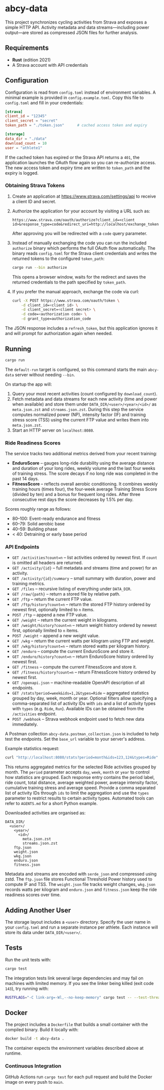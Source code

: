 # abcy-data

This project synchronizes cycling activities from Strava and exposes a simple HTTP API.  Activity metadata and data streams—including power output—are stored as compressed JSON files for further analysis.

## Requirements

- **Rust** (edition 2021)
- A Strava account with API credentials

## Configuration

Configuration is read from `config.toml` instead of environment variables. A minimal example is provided in `config.example.toml`. Copy this file to `config.toml` and fill in your credentials:

```toml
[strava]
client_id = "12345"
client_secret = "secret"
token_path = "./token.json"      # cached access token and expiry

[storage]
data_dir = "./data"
download_count = 10
user = "athlete1"
```

If the cached token has expired or the Strava API returns a `401`, the
application launches the OAuth flow again so you can re-authorize access.
The new access token and expiry time are written to `token_path` and the expiry
is logged.

### Obtaining Strava Tokens

1. Create an application at <https://www.strava.com/settings/api> to receive a client ID and secret.
2. Authorize the application for your account by visiting a URL such as:

   ```text
   https://www.strava.com/oauth/authorize?client_id=<client id>&response_type=code&redirect_uri=http://localhost/exchange_token&approval_prompt=force&scope=activity:read_all
   ```

   After approving you will be redirected with a `code` query parameter.
3. Instead of manually exchanging the code you can run the included
   `authorize` binary which performs the full OAuth flow automatically. The
   binary reads `config.toml` for the Strava client credentials and writes the
   returned tokens to the configured `token_path`:

   ```bash
   cargo run --bin authorize
   ```

   This opens a browser window, waits for the redirect and saves the returned
   credentials to the path specified by `token_path`.

4. If you prefer the manual approach, exchange the code via curl:

   ```bash
   curl -X POST https://www.strava.com/oauth/token \
       -d client_id=<client id> \
       -d client_secret=<client secret> \
       -d code=<authorization code> \
       -d grant_type=authorization_code
   ```

  The JSON response includes a `refresh_token`, but this application ignores it
  and will prompt for authorization again when needed.

## Running

```bash
cargo run
```

The `default-run` target is configured, so this command starts the main
`abcy-data` server without needing `--bin`.

On startup the app will:

1. Query your most recent activities (count configured by `download_count`).
2. Fetch metadata and data streams for each new activity (time and power when
   available) and store them under `DATA_DIR/<user>/<year>/<id>/` as
   `meta.json.zst` and `streams.json.zst`. During this step the service
   computes normalized power (NP), intensity factor (IF) and training stress
   score (TSS) using the current FTP value and writes them into `meta.json.zst`.
3. Start an HTTP server on `localhost:8080`.

### Ride Readiness Scores

The service tracks two additional metrics derived from your recent training:

- **EnduroScore** – gauges long-ride durability using the average distance and
  duration of your long rides, weekly volume and the last four weeks of training
  stress. The score decays if no long ride was completed in the past 14 days.
- **FitnessScore** – reflects overall aerobic conditioning. It combines weekly
  training hours (times four), the four‑week average Training Stress Score
  (divided by ten) and a bonus for frequent long rides. After three consecutive
  rest days the score decreases by 1.5% per day.

Scores roughly range as follows:

- 80–100: Event-ready endurance and fitness
- 60–79: Solid aerobic base
- 40–59: Building phase
- < 40: Detraining or early base period

### API Endpoints

- `GET /activities?count=n` – list activities ordered by newest first. If `count` is omitted all headers are returned.
- `GET /activity/{id}` – full metadata and streams (time and power) for an activity.
- `GET /activity/{id}/summary` – small summary with duration, power and training metrics.
- `GET /files` – recursive listing of everything under `DATA_DIR`.
- `GET /raw/{path}` – return a stored file by relative path.
- `GET /ftp` – return the current FTP value.
- `GET /ftp/history?count=n` – return the stored FTP history ordered by newest first, optionally limited to `n` items.
- `POST /ftp` – append a new FTP value.
- `GET /weight` – return the current weight in kilograms.
- `GET /weight/history?count=n` – return weight history ordered by newest first, optionally limited to `n` items.
- `POST /weight` – append a new weight value.
- `GET /wkg` – return the current watts per kilogram using FTP and weight.
- `GET /wkg/history?count=n` – return stored watts per kilogram history.
- `GET /enduro` – compute the current EnduroScore and store it.
- `GET /enduro/history?count=n` – return EnduroScore history ordered by newest first.
- `GET /fitness` – compute the current FitnessScore and store it.
- `GET /fitness/history?count=n` – return FitnessScore history ordered by newest first.
- `GET /openapi.json` – machine-readable OpenAPI description of all endpoints.
- `GET /stats?period=week&ids=1,2&types=Ride` – aggregated statistics grouped by day, week,
  month or year. Optional filters allow specifying a comma-separated list of activity
  IDs with `ids` and a list of activity types with `types` (e.g. `Ride`, `Run`).
  Available IDs can be obtained from the `/activities` endpoint.
- `POST /webhook` – Strava webhook endpoint used to fetch new data immediately.

A Postman collection `abcy-data.postman_collection.json` is included to help
test the endpoints. Set the `base_url` variable to your server's address.

Example statistics request:

```bash
curl "http://localhost:8080/stats?period=month&ids=123,124&types=Ride"
```

This returns aggregated metrics for the selected Ride activities grouped by month.
The `period` parameter accepts `day`, `week`, `month` or `year` to control
how statistics are grouped. Each response entry contains the period label,
ride count, total distance, average weighted power, average intensity
factor, cumulative training stress and average speed. Provide a comma
separated list of activity IDs through `ids` to limit the aggregation and
use the `types` parameter to restrict results to certain activity types.
Automated tools can refer to `AGENTS.md` for a short Python example.

Downloaded activities are organised as:

```
DATA_DIR/
  <user>/
    <year>/
      <id>/
        meta.json.zst
        streams.json.zst
    ftp.json
    weight.json
    wkg.json
    enduro.json
    fitness.json
```

Metadata and streams are encoded with `serde_json` and compressed using zstd. The `ftp.json` file stores Functional Threshold Power history used to compute IF and TSS. The `weight.json` file tracks weight changes, `wkg.json` records watts per kilogram and `enduro.json` and `fitness.json` keep the ride readiness scores over time.

## Adding Another User

The storage layout includes a `<user>` directory.  Specify the user name in your
`config.toml` and run a separate instance per athlete.  Each instance will store
its data under `DATA_DIR/<user>/`.

## Tests

Run the unit tests with:

```bash
cargo test
```

The integration tests link several large dependencies and may fail on machines
with limited memory. If you see the linker being killed (exit code `143`), try
running with:

```bash
RUSTFLAGS="-C link-arg=-Wl,--no-keep-memory" cargo test -- --test-threads=1
```

## Docker

The project includes a `Dockerfile` that builds a small container with the compiled binary. Build it locally with:

```bash
docker build -t abcy-data .
```

The container expects the environment variables described above at runtime.

### Continuous Integration

GitHub Actions run `cargo test` for each pull request and build the Docker image on every push to `main`.

